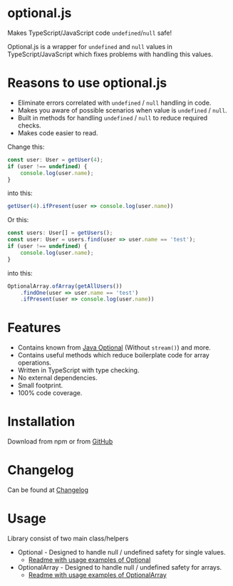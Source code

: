 # optional.js
Makes TypeScript/JavaScript code `undefined`/`null` safe! 

Optional.js is a wrapper for `undefined` and `null` values in TypeScript/JavaScript which fixes problems with handling this values.

# Reasons to use optional.js
- Eliminate errors correlated with `undefined` / `null` handling in code.
- Makes you aware of possible scenarios when value is `undefined` / `null`.
- Built in methods for handling `undefined` / `null` to reduce required checks.
- Makes code easier to read.

Change this:
```javascript
const user: User = getUser(4);
if (user !== undefined) {
    console.log(user.name);
}
```
into this:
```javascript
getUser(4).ifPresent(user => console.log(user.name))
```

Or this:
```javascript
const users: User[] = getUsers();
const user: User = users.find(user => user.name == 'test');
if (user !== undefined) {
    console.log(user.name);
}
```
into this:
```javascript
OptionalArray.ofArray(getAllUsers())
    .findOne(user => user.name == 'test')
    .ifPresent(user => console.log(user.name))
```

# Features 
- Contains known from [Java Optional](https://docs.oracle.com/javase/9/docs/api/java/util/Optional.html) (Without `stream()`) and more.
- Contains useful methods which reduce boilerplate code for array operations.
- Written in TypeScript with type checking.
- No external dependencies.
- Small footprint.
- 100% code coverage.

# Installation
Download from npm or from [GitHub](https://github.com/amidevtech/optional.js)

# Changelog
Can be found at [Changelog](https://github.com/amidevtech/optional.js/CHANGELOG.md)

# Usage
Library consist of two main class/helpers
- Optional - Designed to handle null / undefined safety for single values. 
  - [Readme with usage examples of Optional](./src/optional/Optional.md)
- OptionalArray - Designed to handle null / undefined safety for arrays. 
  - [Readme with usage examples of OptionalArray](./src/optional-array/OptionalArray.md)

